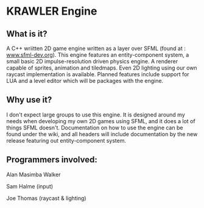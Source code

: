 # KRAWLER Engine

## What is it?
A C++ wriitten 2D game engine written as a layer over SFML (found at : www.sfml-dev.org). This engine features an entity-component system, a small basic 2D impulse-resolution driven physics engine. A renderer capable of sprites, animation and tiledmaps. Even 2D lighting using our own raycast implementation is available. Planned features include support for LUA and a level editor which will be packages with the engine. 

## Why use it?
I don't expect large groups to use this engine. It is designed around my needs when developing my own 2D games using SFML, and it does a lot of things SFML doesn't. Documentation on how to use the engine can be found under the wiki, and all headers will include documentation by the new release featuring out entity-component system.

## Programmers involved: 

Alan Masimba Walker

Sam Halme (input)

Joe Thomas (raycast & lighting) 
